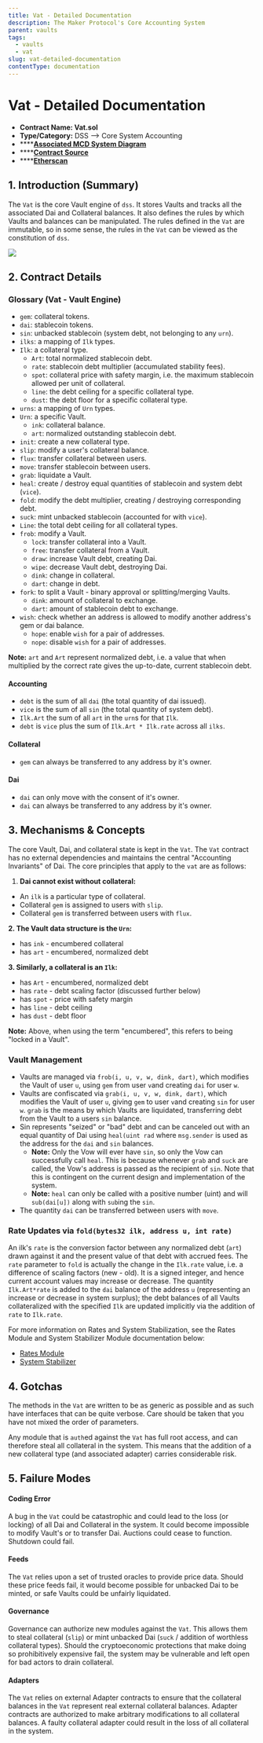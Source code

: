```yaml
---
title: Vat - Detailed Documentation
description: The Maker Protocol's Core Accounting System
parent: vaults
tags:
  - vaults
  - vat
slug: vat-detailed-documentation
contentType: documentation
---
```


# Vat - Detailed Documentation

- **Contract Name: Vat.sol**
- **Type/Category:** DSS —&gt; Core System Accounting
- \*\*\*\*[**Associated MCD System Diagram**](https://github.com/makerdao/dss/wiki)
- \*\*\*\*[**Contract Source**](https://github.com/makerdao/dss/blob/master/src/vat.sol)
- \*\*\*\*[**Etherscan**](https://etherscan.io/address/0x35d1b3f3d7966a1dfe207aa4514c12a259a0492b)

## 1. Introduction \(Summary\)

The `Vat` is the core Vault engine of `dss`. It stores Vaults and tracks all the associated Dai and Collateral balances. It also defines the rules by which Vaults and balances can be manipulated. The rules defined in the `Vat` are immutable, so in some sense, the rules in the `Vat` can be viewed as the constitution of `dss`.

![](../../.gitbook/assets/mcd-system-2.0%20%282%29.png)

## 2. Contract Details

### **Glossary \(Vat -** Vault **Engine\)**

- `gem`: collateral tokens.
- `dai`: stablecoin tokens.
- `sin`: unbacked stablecoin \(system debt, not belonging to any `urn`\).
- `ilks`: a mapping of `Ilk` types.
- `Ilk`: a collateral type.
  - `Art`: total normalized stablecoin debt.
  - `rate`: stablecoin debt multiplier \(accumulated stability fees\).
  - `spot`: collateral price with safety margin, i.e. the maximum stablecoin allowed per unit of collateral.
  - `line`: the debt ceiling for a specific collateral type.
  - `dust`: the debt floor for a specific collateral type.
- `urns`: a mapping of `Urn` types.
- `Urn`: a specific Vault.
  - `ink`: collateral balance.
  - `art`: normalized outstanding stablecoin debt.
- `init`: create a new collateral type.
- `slip`: modify a user's collateral balance.
- `flux`: transfer collateral between users.
- `move`: transfer stablecoin between users.
- `grab`: liquidate a Vault.
- `heal`: create / destroy equal quantities of stablecoin and system debt \(`vice`\).
- `fold`: modify the debt multiplier, creating / destroying corresponding debt.
- `suck`: mint unbacked stablecoin \(accounted for with `vice`\).
- `Line`: the total debt ceiling for all collateral types.
- `frob`: modify a Vault.
  - `lock`: transfer collateral into a Vault.
  - `free`: transfer collateral from a Vault.
  - `draw`: increase Vault debt, creating Dai.
  - `wipe`: decrease Vault debt, destroying Dai.
  - `dink`: change in collateral.
  - `dart`: change in debt.
- `fork`: to split a Vault - binary approval or splitting/merging Vaults.
  - `dink`: amount of collateral to exchange.
  - `dart`: amount of stablecoin debt to exchange.
- `wish`: check whether an address is allowed to modify another address's gem or dai balance.
  - `hope`: enable `wish` for a pair of addresses.
  - `nope`: disable `wish` for a pair of addresses.

**Note:** `art` and `Art` represent normalized debt, i.e. a value that when multiplied by the correct rate gives the up-to-date, current stablecoin debt.

#### **Accounting**

- `debt` is the sum of all `dai` \(the total quantity of dai issued\).
- `vice` is the sum of all `sin` \(the total quantity of system debt\).
- `Ilk.Art` the sum of all `art` in the `urn`s for that `Ilk`.
- `debt` is `vice` plus the sum of `Ilk.Art * Ilk.rate` across all `ilks`.

#### **Collateral**

- `gem` can always be transferred to any address by it's owner.

#### **Dai**

- `dai` can only move with the consent of it's owner.
- `dai` can always be transferred to any address by it's owner.

## 3. Mechanisms & Concepts

The core Vault, Dai, and collateral state is kept in the `Vat`. The `Vat` contract has no external dependencies and maintains the central "Accounting Invariants" of Dai. The core principles that apply to the `vat` are as follows:

1. **Dai cannot exist without collateral:**

- An `ilk` is a particular type of collateral.
- Collateral `gem` is assigned to users with `slip`.
- Collateral `gem` is transferred between users with `flux`.

**2. The Vault data structure is the `Urn`:**

- has `ink` - encumbered collateral
- has `art` - encumbered, normalized debt

**3. Similarly, a collateral is an `Ilk`:**

- has `Art` - encumbered, normalized debt
- has `rate` - debt scaling factor \(discussed further below\)
- has `spot` - price with safety margin
- has `line` - debt ceiling
- has `dust` - debt floor

**Note:** Above, when using the term "encumbered", this refers to being "locked in a Vault".

### Vault Management

- Vaults are managed via `frob(i, u, v, w, dink, dart)`, which modifies the Vault of user `u`, using `gem` from user `v`and creating `dai` for user `w`.
- Vaults are confiscated via `grab(i, u, v, w, dink, dart)`, which modifies the Vault of user `u`, giving `gem` to user `v`and creating `sin` for user `w`. `grab` is the means by which Vaults are liquidated, transferring debt from the Vault to a users `sin` balance.
- Sin represents "seized" or "bad" debt and can be canceled out with an equal quantity of Dai using `heal(uint rad` where `msg.sender` is used as the address for the `dai` and `sin` balances.
  - **Note:** Only the Vow will ever have `sin`, so only the Vow can successfully call `heal`. This is because whenever `grab` and `suck` are called, the Vow's address is passed as the recipient of `sin`. Note that this is contingent on the current design and implementation of the system.
  - **Note:** `heal` can only be called with a positive number \(uint\) and will `sub(dai[u])` along with `sub`ing the `sin`.
- The quantity `dai` can be transferred between users with `move`.

### **Rate Updates via `fold(bytes32 ilk, address u, int rate)`**

An ilk's `rate` is the conversion factor between any normalized debt \(`art`\) drawn against it and the present value of that debt with accrued fees. The `rate` parameter to `fold` is actually the change in the `Ilk.rate` value, i.e. a difference of scaling factors \(new - old\). It is a signed integer, and hence current account values may increase or decrease. The quantity `Ilk.Art*rate` is added to the `dai` balance of the address `u` \(representing an increase or decrease in system surplus\); the debt balances of all Vaults collateralized with the specified `Ilk` are updated implicitly via the addition of `rate` to `Ilk.rate`.

For more information on Rates and System Stabilization, see the Rates Module and System Stabilizer Module documentation below:

- [Rates Module](https://docs.makerdao.com/smart-contract-modules/rates-module)
- [System Stabilizer ](https://docs.makerdao.com/smart-contract-modules/system-stabilizer-module)

## 4. Gotchas

The methods in the `Vat` are written to be as generic as possible and as such have interfaces that can be quite verbose. Care should be taken that you have not mixed the order of parameters.

Any module that is `auth`ed against the `Vat` has full root access, and can therefore steal all collateral in the system. This means that the addition of a new collateral type \(and associated adapter\) carries considerable risk.

## 5. Failure Modes

#### Coding Error

A bug in the `Vat` could be catastrophic and could lead to the loss \(or locking\) of all Dai and Collateral in the system. It could become impossible to modify Vault's or to transfer Dai. Auctions could cease to function. Shutdown could fail.

#### Feeds

The `Vat` relies upon a set of trusted oracles to provide price data. Should these price feeds fail, it would become possible for unbacked Dai to be minted, or safe Vaults could be unfairly liquidated.

#### Governance

Governance can authorize new modules against the `Vat`. This allows them to steal collateral \(`slip`\) or mint unbacked Dai \(`suck` / addition of worthless collateral types\). Should the cryptoeconomic protections that make doing so prohibitively expensive fail, the system may be vulnerable and left open for bad actors to drain collateral.

#### Adapters

The `Vat` relies on external Adapter contracts to ensure that the collateral balances in the `Vat` represent real external collateral balances. Adapter contracts are authorized to make arbitrary modifications to all collateral balances. A faulty collateral adapter could result in the loss of all collateral in the system.
